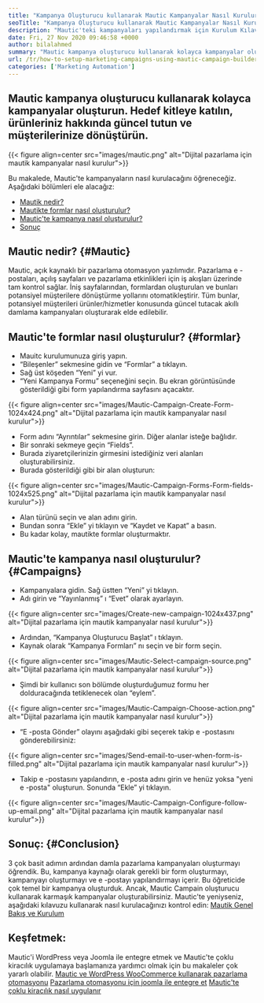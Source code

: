 ```yaml
---
title: "Kampanya Oluşturucu kullanarak Mautic Kampanyalar Nasıl Kurulur" 
seoTitle: "Kampanya Oluşturucu kullanarak Mautic Kampanyalar Nasıl Kurulur" 
description: "Mautic'teki kampanyaları yapılandırmak için Kurulum Kılavuzu'na adım atın ve pazarlama e -postaları, açılış sayfaları ve pazarlama faaliyetleri için iş akışları üzerinde tam kontrol edin." 
date: Fri, 27 Nov 2020 09:46:58 +0000
author: bilalahmed
summary: "Mautic kampanya oluşturucu kullanarak kolayca kampanyalar oluşturun. Hedef kitleye katılın, ürünleriniz hakkında güncel tutun ve müşterilerinize dönüştürün." 
url: /tr/how-to-setup-marketing-campaigns-using-mautic-campaign-builder/
categories: ['Marketing Automation']
---
```


## Mautic kampanya oluşturucu kullanarak kolayca kampanyalar oluşturun. Hedef kitleye katılın, ürünleriniz hakkında güncel tutun ve müşterilerinize dönüştürün.

{{< figure align=center src="images/mautic.png" alt="Dijital pazarlama için mautik kampanyalar nasıl kurulur">}}

Bu makalede, Mautic'te kampanyaların nasıl kurulacağını öğreneceğiz. Aşağıdaki bölümleri ele alacağız:
  * [Mautik nedir?][1]
  * [Mautikte formlar nasıl oluşturulur?][2]
  * [Mautic'te kampanya nasıl oluşturulur?][3]
  * [Sonuç][4]

## Mautic nedir? {#Mautic}
Mautic, açık kaynaklı bir pazarlama otomasyon yazılımıdır. Pazarlama e -postaları, açılış sayfaları ve pazarlama etkinlikleri için iş akışları üzerinde tam kontrol sağlar. İniş sayfalarından, formlardan oluşturulan ve bunları potansiyel müşterilere dönüştürme yollarını otomatikleştirir. Tüm bunlar, potansiyel müşterileri ürünler/hizmetler konusunda güncel tutacak akıllı damlama kampanyaları oluşturarak elde edilebilir.

## Mautic'te formlar nasıl oluşturulur? {#formlar}
  * Mauitc kurulumunuza giriş yapın.
  * “Bileşenler” sekmesine gidin ve “Formlar” a tıklayın.
  * Sağ üst köşeden “Yeni” yi vur.
  * “Yeni Kampanya Formu” seçeneğini seçin. Bu ekran görüntüsünde gösterildiği gibi form yapılandırma sayfasını açacaktır.

{{< figure align=center src="images/Mautic-Campaign-Create-Form-1024x424.png" alt="Dijital pazarlama için mautik kampanyalar nasıl kurulur">}}

  * Form adını “Ayrıntılar” sekmesine girin. Diğer alanlar isteğe bağlıdır.
  * Bir sonraki sekmeye geçin “Fields”.
  * Burada ziyaretçilerinizin girmesini istediğiniz veri alanları oluşturabilirsiniz.
  * Burada gösterildiği gibi bir alan oluşturun:

{{< figure align=center src="images/Mautic-Campaign-Forms-Form-fields-1024x525.png" alt="Dijital pazarlama için mautik kampanyalar nasıl kurulur">}}

  * Alan türünü seçin ve alan adını girin.
  * Bundan sonra “Ekle” yi tıklayın ve “Kaydet ve Kapat” a basın.
  * Bu kadar kolay, mautikte formlar oluşturmaktır.

## Mautic'te kampanya nasıl oluşturulur? {#Campaigns}
  * Kampanyalara gidin. Sağ üstten “Yeni” yi tıklayın.
  * Adı girin ve “Yayınlanmış” ı “Evet” olarak ayarlayın.

{{< figure align=center src="images/Create-new-campaign-1024x437.png" alt="Dijital pazarlama için mautik kampanyalar nasıl kurulur">}}

  * Ardından, “Kampanya Oluşturucu Başlat” ı tıklayın.
  * Kaynak olarak “Kampanya Formları” nı seçin ve bir form seçin.

{{< figure align=center src="images/Mautic-Select-campaign-source.png" alt="Dijital pazarlama için mautik kampanyalar nasıl kurulur">}}

  * Şimdi bir kullanıcı son bölümde oluşturduğumuz formu her dolduracağında tetiklenecek olan “eylem”.

{{< figure align=center src="images/Mautic-Campaign-Choose-action.png" alt="Dijital pazarlama için mautik kampanyalar nasıl kurulur">}}

  * “E -posta Gönder” olayını aşağıdaki gibi seçerek takip e -postasını gönderebilirsiniz:

{{< figure align=center src="images/Send-email-to-user-when-form-is-filled.png" alt="Dijital pazarlama için mautik kampanyalar nasıl kurulur">}}

  * Takip e -postasını yapılandırın, e -posta adını girin ve henüz yoksa "yeni e -posta" oluşturun. Sonunda “Ekle” yi tıklayın.

{{< figure align=center src="images/Mautic-Campaign-Configure-follow-up-email.png" alt="Dijital pazarlama için mautik kampanyalar nasıl kurulur">}}


## Sonuç: {#Conclusion}
3 çok basit adımın ardından damla pazarlama kampanyaları oluşturmayı öğrendik. Bu, kampanya kaynağı olarak gerekli bir form oluşturmayı, kampanyayı oluşturmayı ve e -postayı yapılandırmayı içerir. Bu öğreticide çok temel bir kampanya oluşturduk. Ancak, Mautic Campain oluşturucu kullanarak karmaşık kampanyalar oluşturabilirsiniz. Mautic'te yeniyseniz, aşağıdaki kılavuzu kullanarak nasıl kurulacağınızı kontrol edin:
[Mautik Genel Bakış ve Kurulum][5]

## Keşfetmek:
Mautic'i WordPress veya Joomla ile entegre etmek ve Mautic'te çoklu kiracılık uygulamaya başlamanıza yardımcı olmak için bu makaleler çok yararlı olabilir.
[Mautic ve WordPress WooCommerce kullanarak pazarlama otomasyonu][6]
[Pazarlama otomasyonu için joomla ile entegre et][7]
[Mautic'te çoklu kiracılık nasıl uygulanır][8]

  
[1]: #mautic
[2]: #forms
[3]: #campaigns
[4]: #conclusion
[5]: https://products.containerize.com/marketing-automation/mautic
[6]: https://blog.containerize.com/wp-admin/post.php?post=388&action=edit
[7]: https://blog.containerize.com/wp-admin/post.php?post=233&action=edit
[8]: https://blog.containerize.com/marketing-automation/how-to-implement-multi-tenancy-in-mautic/

